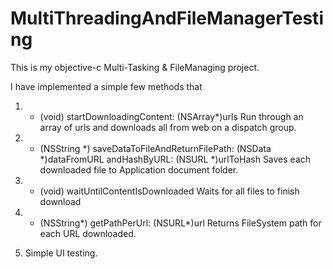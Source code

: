 # MultiThreadingAndFileManagerTesting

This is my objective-c Multi-Tasking & FileManaging project.

I have implemented a simple few methods that

1) - (void) startDownloadingContent: (NSArray*)urls
Run through an array of urls and downloads all from web on a dispatch group.

2) - (NSString *) saveDataToFileAndReturnFilePath: (NSData *)dataFromURL andHashByURL: (NSURL *)urlToHash
Saves each downloaded file to Application document folder.

3) - (void) waitUntilContentIsDownloaded
Waits for all files to finish download

3) - (NSString*) getPathPerUrl: (NSURL*)url
Returns FileSystem path for each URL downloaded.

5) Simple UI testing.
